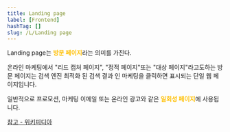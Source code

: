 ```yaml
---
title: Landing page
label: [Frontend]
hashTag: []
slug: /L/Landing page
---
```

Landing page는 <span style="color:#FFBF00; font-weight:bold;">방문 페이지</span>라는 의미를 가진다.

온라인 마케팅에서 "리드 캡처 페이지", "정적 페이지"또는 "대상 페이지"라고도하는 방문 페이지는 검색 엔진 최적화 된 검색 결과 인 마케팅을 클릭하면 표시되는 단일 웹 페이지입니다.

일반적으로 프로모션, 마케팅 이메일 또는 온라인 광고와 같은 <span style="color:#FFBF00; font-weight:bold;">일회성 페이지</span>에 사용됩니다.

<a href="https://en.wikipedia.org/wiki/Landing_page">참고 - 위키피디아</a>
